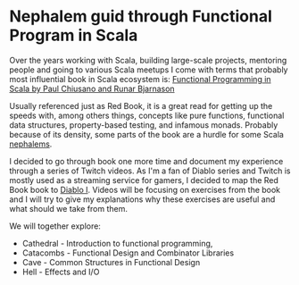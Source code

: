 # Nephalem guid through Functional Program in Scala

Over the years working with Scala, building large-scale projects, mentoring people and going to various Scala meetups I come with terms that probably most influential book in Scala ecosystem is: [Functional Programming in Scala by Paul Chiusano and Runar Bjarnason](https://www.manning.com/books/functional-programming-in-scala)

Usually referenced just as Red Book, it is a great read for getting up the speeds with, among others things, concepts like pure functions, functional data structures, property-based testing, and infamous monads. Probably because of its density, some parts of the book are a hurdle for some Scala [nephalems](http://diablo.wikia.com/wiki/Nephalem). 

I decided to go through book one more time and document my experience through a series of Twitch videos. As I'm a fan of Diablo series and Twitch is mostly used as a streaming service for gamers, I decided to map the Red Book book to [Diablo I](https://diablo.gamepedia.com/Diablo_Wiki). Videos will be focusing on exercises from the book and I will try to give my explanations why these exercises are useful and what should we take from them.

We will together explore:

- Cathedral - Introduction to functional programming,
- Catacombs - Functional Design and Combinator Libraries
- Cave - Common Structures in Functional Design
- Hell - Effects and I/O



